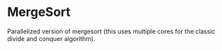 # MergeSort
Parallelized version of mergesort (this uses multiple cores for the classic divide and conquer algorithm).
